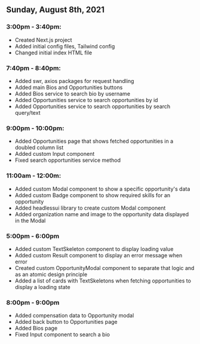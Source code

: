 ## Sunday, August 8th, 2021

### 3:00pm - 3:40pm:

- Created Next.js project
- Added initial config files, Tailwind config
- Changed initial index HTML file

### 7:40pm - 8:40pm:

- Added swr, axios packages for request handling
- Added main Bios and Opportunities buttons
- Added Bios service to search bio by username
- Added Opportunities service to search opportunities by id
- Added Opportunities service to search opportunities by search query/text

### 9:00pm - 10:00pm:

- Added Opportunities page that shows fetched opportunities in a doubled column list
- Added custom Input component
- Fixed search opportunities service method

### 11:00am - 12:00m:

- Added custom Modal component to show a specific opportunity's data
- Added custom Badge component to show required skills for an opportunity
- Added headlessui library to create custom Modal component
- Added organization name and image to the opportunity data displayed in the Modal

### 5:00pm - 6:00pm

- Added custom TextSkeleton component to display loading value
- Added custom Result component to display an error message when error
- Created custom OpportunityModal component to separate that logic and as an atomic design principle
- Added a list of cards with TextSkeletons when fetching opportunities to display a loading state

### 8:00pm - 9:00pm

- Added compensation data to Opportunity modal
- Added back button to Opportunities page
- Added Bios page
- Fixed Input component to search a bio
